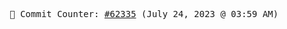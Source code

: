 <p align="center">
    <samp>
        📮 Commit Counter: <a href="https://github.com/Javascript-void0/Javascript-void0/commits/main">#62335</a> (July 24, 2023 @ 03:59 AM)
    </samp>
</p>
